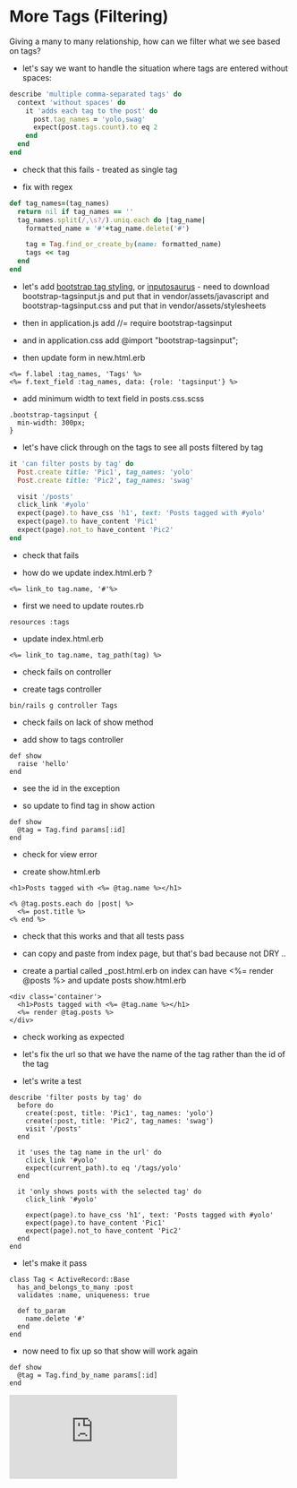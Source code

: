 More Tags (Filtering)
=========

Giving a many to many relationship, how can we filter what we see based on tags?

* let's say we want to handle the situation where tags are entered without spaces:

```ruby
describe 'multiple comma-separated tags' do
  context 'without spaces' do
    it 'adds each tag to the post' do 
      post.tag_names = 'yolo,swag'
      expect(post.tags.count).to eq 2
    end
  end
end
```

* check that this fails - treated as single tag

* fix with regex

```ruby
def tag_names=(tag_names)
  return nil if tag_names == ''
  tag_names.split(/,\s?/).uniq.each do |tag_name|
    formatted_name = '#'+tag_name.delete('#')

    tag = Tag.find_or_create_by(name: formatted_name)
    tags << tag
  end
end

```

* let's add [bootstrap tag styling](http://timschlechter.github.io/bootstrap-tagsinput/examples/), or [inputosaurus](http://sproutsocial.github.io/inputosaurus-text/) - need to download bootstrap-tagsinput.js and put that in vendor/assets/javascript and bootstrap-tagsinput.css and put that in vendor/assets/stylesheets

* then in application.js add //= require bootstrap-tagsinput
* and in application.css add @import "bootstrap-tagsinput";

* then update form in new.html.erb

```
<%= f.label :tag_names, 'Tags' %>
<%= f.text_field :tag_names, data: {role: 'tagsinput'} %>
```

* add minimum width to text field in posts.css.scss

```
.bootstrap-tagsinput {
  min-width: 300px;
}
```

* let's have click through on the tags to see all posts filtered by tag

```ruby
it 'can filter posts by tag' do
  Post.create title: 'Pic1', tag_names: 'yolo'
  Post.create title: 'Pic2', tag_names: 'swag'

  visit '/posts' 
  click_link '#yolo'
  expect(page).to have_css 'h1', text: 'Posts tagged with #yolo'
  expect(page).to have_content 'Pic1'
  expect(page).not_to have_content 'Pic2'
end
```

* check that fails

* how do we update index.html.erb ?

`<%= link_to tag.name, '#'%>`

* first we need to update routes.rb

`resources :tags`

* update index.html.erb 

`<%= link_to tag.name, tag_path(tag) %>`

* check fails on controller

* create tags controller

`bin/rails g controller Tags`

* check fails on lack of show method

* add show to tags controller

```
def show
  raise 'hello'
end
```

* see the id in the exception

* so update to find tag in show action

```
def show
  @tag = Tag.find params[:id]
end
```

* check for view error

* create show.html.erb

```
<h1>Posts tagged with <%= @tag.name %></h1>

<% @tag.posts.each do |post| %>
  <%= post.title %>
<% end %>
```

* check that this works and that all tests pass

* can copy and paste from index page, but that's bad because not DRY ..

* create a partial called _post.html.erb on index can have <%= render @posts %> and update posts show.html.erb

```
<div class='container'>
  <h1>Posts tagged with <%= @tag.name %></h1>
  <%= render @tag.posts %>
</div>
```

* check working as expected

* let's fix the url so that we have the name of the tag rather than the id of the tag

* let's write a test

```
describe 'filter posts by tag' do
  before do
    create(:post, title: 'Pic1', tag_names: 'yolo')
    create(:post, title: 'Pic2', tag_names: 'swag')
    visit '/posts'
  end

  it 'uses the tag name in the url' do
    click_link '#yolo'
    expect(current_path).to eq '/tags/yolo'
  end
  
  it 'only shows posts with the selected tag' do
    click_link '#yolo'

    expect(page).to have_css 'h1', text: 'Posts tagged with #yolo'
    expect(page).to have_content 'Pic1'
    expect(page).not_to have_content 'Pic2'
  end
end

```

* let's make it pass

```
class Tag < ActiveRecord::Base
  has_and_belongs_to_many :post
  validates :name, uniqueness: true
  
  def to_param
    name.delete '#'
  end
end

```

* now need to fix up so that show will work again

```
def show
  @tag = Tag.find_by_name params[:id]
end
```






![Tracking pixel](https://githubanalytics.herokuapp.com/course/walkthroughs/more_tags.md)
